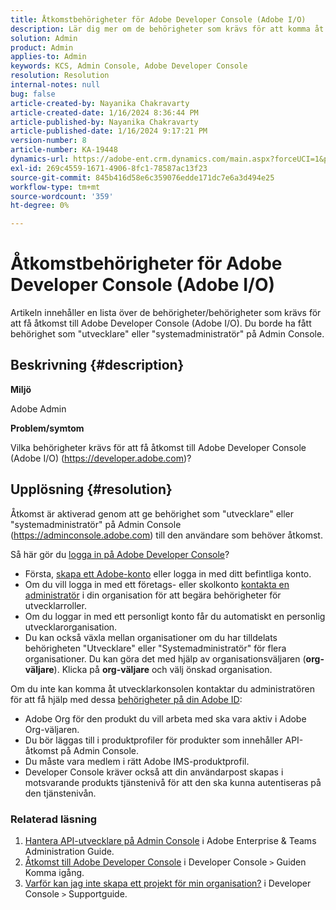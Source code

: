 ```yaml
---
title: Åtkomstbehörigheter för Adobe Developer Console (Adobe I/O)
description: Lär dig mer om de behörigheter som krävs för att komma åt utvecklarkonsolen. Kontrollera om du har behörighet som utvecklare och systemadministratör.
solution: Admin
product: Admin
applies-to: Admin
keywords: KCS, Admin Console, Adobe Developer Console
resolution: Resolution
internal-notes: null
bug: false
article-created-by: Nayanika Chakravarty
article-created-date: 1/16/2024 8:36:44 PM
article-published-by: Nayanika Chakravarty
article-published-date: 1/16/2024 9:17:21 PM
version-number: 8
article-number: KA-19448
dynamics-url: https://adobe-ent.crm.dynamics.com/main.aspx?forceUCI=1&pagetype=entityrecord&etn=knowledgearticle&id=564687f0-aeb4-ee11-a569-6045bd0063aa
exl-id: 269c4559-1671-4906-8fc1-78587ac13f23
source-git-commit: 845b416d58e6c359076edde171dc7e6a3d494e25
workflow-type: tm+mt
source-wordcount: '359'
ht-degree: 0%

---
```


# Åtkomstbehörigheter för Adobe Developer Console (Adobe I/O)


Artikeln innehåller en lista över de behörigheter/behörigheter som krävs för att få åtkomst till Adobe Developer Console (Adobe I/O). Du borde ha fått behörighet som &quot;utvecklare&quot; eller &quot;systemadministratör&quot; på Admin Console.

## Beskrivning {#description}


<b>Miljö</b>

Adobe Admin

<b>Problem/symtom</b>

Vilka behörigheter krävs för att få åtkomst till Adobe Developer Console (Adobe I/O) (https://developer.adobe.com)?


## Upplösning {#resolution}


Åtkomst är aktiverad genom att ge behörighet som &quot;utvecklare&quot; eller &quot;systemadministratör&quot; på Admin Console (https://adminconsole.adobe.com) till den användare som behöver åtkomst.

Så här gör du [logga in på Adobe Developer Console](https://developer.adobe.com/developer-console/docs/guides/getting-started/)?

- Första, [skapa ett Adobe-konto](https://developer.adobe.com/console) eller logga in med ditt befintliga konto.
- Om du vill logga in med ett företags- eller skolkonto [kontakta en administratör](https://helpx.adobe.com/enterprise/kb/contact-administrator.html) i din organisation för att begära behörigheter för utvecklarroller.
- Om du loggar in med ett personligt konto får du automatiskt en personlig utvecklarorganisation.
- Du kan också växla mellan organisationer om du har tilldelats behörigheten &quot;Utvecklare&quot; eller &quot;Systemadministratör&quot; för flera organisationer. Du kan göra det med hjälp av organisationsväljaren (<b>org-väljare</b>). Klicka på <b>org-väljare</b> och välj önskad organisation.


Om du inte kan komma åt utvecklarkonsolen kontaktar du administratören för att få hjälp med dessa [behörigheter på din Adobe ID](https://experienceleague.adobe.com/docs/experience-manager-learn/cloud-service/debugging/debugging-aem-as-a-cloud-service/developer-console.html?lang=en#developer-console-access):

- Adobe Org för den produkt du vill arbeta med ska vara aktiv i Adobe Org-väljaren.
- Du bör läggas till i produktprofiler för produkter som innehåller API-åtkomst på Admin Console.
- Du måste vara medlem i rätt Adobe IMS-produktprofil.
- Developer Console kräver också att din användarpost skapas i motsvarande produkts tjänstenivå för att den ska kunna autentiseras på den tjänstenivån.


### Relaterad läsning

1. [Hantera API-utvecklare på Admin Console](https://helpx.adobe.com/se/enterprise/using/manage-developers.html) i Adobe Enterprise &amp; Teams Administration Guide.
2. [Åtkomst till Adobe Developer Console](https://developer.adobe.com/developer-console/docs/guides/getting-started/) i Developer Console `>`  Guiden Komma igång.
3. [Varför kan jag inte skapa ett projekt för min organisation?](https://developer.adobe.com/developer-console/docs/support/faq/#why-cant-i-create-a-project-for-my-organization) i Developer Console `>`  Supportguide.
